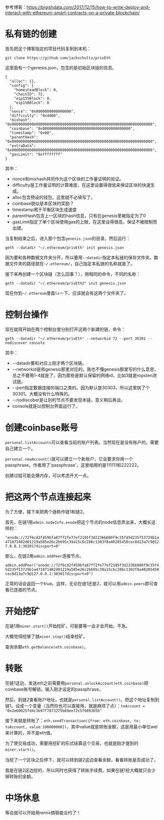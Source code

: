 参考博客：https://bigishdata.com/2017/12/15/how-to-write-deploy-and-interact-with-ethereum-smart-contracts-on-a-private-blockchain/


# 私有链的创建

首先把这个博客指定的项目代码复制到本机：

`git clone https://github.com/jackschultz/privEth`

这里面有一个genesis.json，包含的是初始区块链的信息。

```
{
  "alloc": {},
  "config": {
    "homesteadBlock": 0,
    "chainID": 72,
    "eip155Block": 0,
    "eip158Block": 0
  },
  "nonce": "0x0000000000000000",
  "difficulty": "0x4000",
  "mixhash": "0x0000000000000000000000000000000000000000000000000000000000000000", 
  "coinbase": "0x0000000000000000000000000000000000000000",
  "timestamp": "0x00",
  "parentHash": "0x0000000000000000000000000000000000000000000000000000000000000000",
  "extraData": "0x0000000000000000000000000000000000000000000000000000000000000000",
  "gasLimit": "0xffffffff"
}
```

其中：
* nonce和mixhash共同作为这个区块的工作量证明的验证。
* difficulty是工作量证明的计算难度，在这里设置得很低来保证区块的快速生成。
* alloc包含预设的钱包，这里就不必填写了。
* coinbase貌似是本区块的奖励？
* timestamp用于平衡区块生成速度
* parentHash包含上一区块的hash信息，只有在genesis里被指定为了0
* gasLimit指定了单个区块使用gas的上限，在这里设得很高，保证不被限制而出错。

当复制结束之后，进入那个包含`genesis.json`的目录，然后运行：

`geth --datadir "~/.ethereum/privEth" init genesis.json`

因为要和各种数据文件夹分开，所以要用`--datadir`指定本私链的保存文件夹。数据文件夹的路径就在`~/.ethereum/`，自己指定本私链的名称就是了。

接下来再创建一个区块链（怎么回事？），用相同的命令，不同的名称：

`geth --datadir "~/.ethereum/privEth2" init genesis.json`

现在你到`~/.ethereum`里面`ls`一下，应该就会有这两个文件夹了。

# 控制台操作

现在就得开始在两个控制台里分别打开这两个新建的链，命令：

`geth --datadir "~/.ethereum/privEth" --networkid 72 --port 30301 --nodiscover console`

其中：
* --datadir要和对应上刚才两个区块链。
* --networkid是和genesis那里对应的。我也不懂genesis那里写的什么意思，总之不要用1-4就是了，因为那些是默认保留的网络id，比如3就是ropsten测试链。
* --port指定数据连接的端口之类的。因为默认是30303，所以这里挑了个30301。大概没有什么特殊的。
* --nodiscober是让别的节点不要发现本链，意义稍后再谈。
* console就是以控制台界面运行了。

# 创建coinbase账号

`personal.listAccounts`可以查看当前的账户列表。当然现在是没有账户的，需要自己建立一个。

`personal.newAccount()`就可以建立一个新账户，它会要求你用一个passphrase，作者用了'passphrase'，这里咱用的是111111和222222。

创建过程可能会爆内存，可以考虑开大一点。

# 把这两个节点连接起来

为了方便，接下来把两个链称作链1和链2。

首先，在链1用`admin.nodeInfo.enode`把这个节点的node信息弄出来，大概长这样的：

`"enode://72f6cd2f459bfa87ff2fe77ef2105f3d2236b080f9c35f45d235f53729b1a471071482d01219a585e26c2b695c39a15c6c286c1303f8a40285450cec8d13a7c9@127.0.0.1:30301?discport=0"`

那么，在链2用`admin.addPeer`连接节点。

`admin.addPeer("enode://72f6cd2f459bfa87ff2fe77ef2105f3d2236b080f9c35f45d235f53729b1a471071482d01219a585e26c2b695c39a15c6c286c1303f8a40285450cec8d13a7c9@127.0.0.1:30301?discport=0")`

正常的话会返回一个true。这样，无论在链1还是2，就可以用`admin.peers`即可查看已连接的节点。

# 开始挖矿

在链1用`miner.start()`开始挖矿。可能要等一会才会开始，不急。

大概觉得挖够了就`miner.stop()`结束挖矿。

查询余额`eth.getBalance(eth.coinbase)`。

# 转账

在链1这边，发送eth之前需要用`personal.unlockAccount(eth.coinbase)`把coinbase账号解锁。输入刚才设定的passphrase。

然后，到链2查看账户地址，也就是`personal.listAccount()`。把这个地址复制到链1，设成一个变量（当然你也可以直接用，就是麻烦了点）：`toAccount = "0x2e60025fd4c3b97f7873275b69ee72c5f089365b"`

接下来就是转账了：`eth.sendTransaction({from: eth.coinbase, to: toAccount, value:100000000})`，其中value就是转账金额，这是用最小单位wei来计算的，并不是eth值。

为了使交易成功，需要用挖矿的形式结算这个交易，也就是刚才提到的`miner.start()`。

当挖了一个区块之后停下，就可以转到链2这边查看余额，看看转账是否成功了。

我是在链2这边挖的，所以同时也获得了转账手续费。如果在链1挖大概就只会少掉转账的金额。

# 中场休息

等会就可以开始用remix搞智能合约了！
